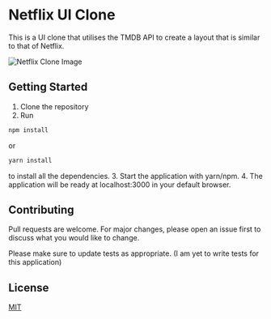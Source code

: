 # Netflix UI Clone

This is a UI clone that utilises the TMDB API to create a layout that is similar to that of Netflix.

![Netflix Clone Image](https://github.com/kibuikaCodes/portfolio/blob/master/src/images/netflix-clone.png)

## Getting Started

1. Clone the repository
2. Run

```bash
npm install
```

or

```bash
yarn install
```

to install all the dependencies. 3. Start the application with yarn/npm. 4. The application will be ready at localhost:3000 in your default browser.

## Contributing

Pull requests are welcome. For major changes, please open an issue first to discuss what you would like to change.

Please make sure to update tests as appropriate. (I am yet to write tests for this application)

## License

[MIT](https://choosealicense.com/licenses/mit/)
